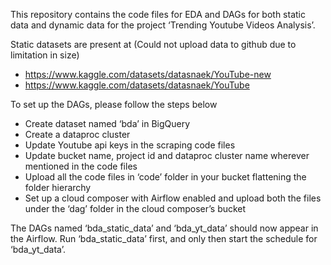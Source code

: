 This repository contains the code files for EDA and DAGs for both static data and dynamic data for the project ‘Trending Youtube Videos Analysis’.
 
Static datasets are present at (Could not upload data to github due to limitation in size)
- https://www.kaggle.com/datasets/datasnaek/YouTube-new
- https://www.kaggle.com/datasets/datasnaek/YouTube


To set up the DAGs, please follow the steps below
- Create dataset named ‘bda’ in BigQuery
- Create a dataproc cluster
- Update Youtube api keys in the scraping code files
- Update bucket name, project id and dataproc cluster name wherever mentioned in the code files
- Upload all the code files in ‘code’ folder in your bucket flattening the folder hierarchy
- Set up a cloud composer with Airflow enabled and upload both the files under the ‘dag’ folder in the cloud composer’s bucket

The DAGs named ‘bda_static_data’ and ‘bda_yt_data’ should now appear in the Airflow. Run ‘bda_static_data’ first, and only then start the schedule for ‘bda_yt_data’.
